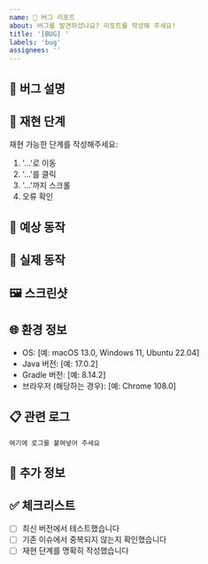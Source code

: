 ```yaml
---
name: 🐛 버그 리포트
about: 버그를 발견하셨나요? 리포트를 작성해 주세요!
title: '[BUG] '
labels: 'bug'
assignees: ''
---
```


## 🐛 버그 설명
<!-- 발생한 버그에 대해 명확하고 간결하게 설명해주세요 -->

## 🔄 재현 단계
재현 가능한 단계를 작성해주세요:
1. '...'로 이동
2. '...'를 클릭  
3. '...'까지 스크롤
4. 오류 확인

## 🎯 예상 동작
<!-- 어떤 동작을 예상했는지 설명해주세요 -->

## 📱 실제 동작
<!-- 실제로 어떤 일이 일어났는지 설명해주세요 -->

## 🖼️ 스크린샷
<!-- 해당하는 경우 스크린샷을 추가해주세요 -->

## 🌐 환경 정보
- OS: [예: macOS 13.0, Windows 11, Ubuntu 22.04]
- Java 버전: [예: 17.0.2]
- Gradle 버전: [예: 8.14.2]
- 브라우저 (해당하는 경우): [예: Chrome 108.0]

## 📋 관련 로그
<!-- 오류 로그나 스택 트레이스가 있다면 첨부해주세요 -->
```
여기에 로그를 붙여넣어 주세요
```

## 📝 추가 정보
<!-- 이 버그에 대한 추가 정보나 컨텍스트를 제공해주세요 -->

## ✅ 체크리스트
- [ ] 최신 버전에서 테스트했습니다
- [ ] 기존 이슈에서 중복되지 않는지 확인했습니다
- [ ] 재현 단계를 명확히 작성했습니다
